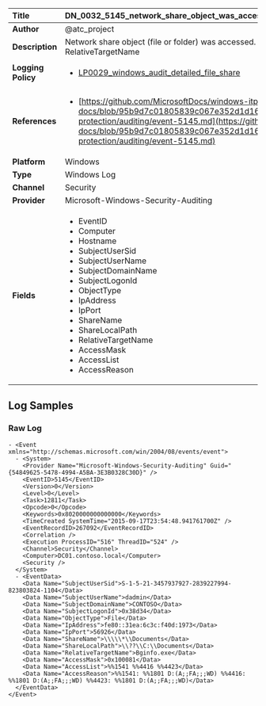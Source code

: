 | Title              | DN_0032_5145_network_share_object_was_accessed_detailed       |
|:-------------------|:------------------|
| **Author**         | @atc_project        |
| **Description**    | Network share object (file or folder) was accessed. Detailed log with  AccessReason and RelativeTargetName |
| **Logging Policy** | <ul><li>[LP0029_windows_audit_detailed_file_share](../Logging_Policies/LP0029_windows_audit_detailed_file_share.md)</li></ul> |
| **References**     | <ul><li>[https://github.com/MicrosoftDocs/windows-itpro-docs/blob/95b9d7c01805839c067e352d1d16702604b15f11/windows/security/threat-protection/auditing/event-5145.md](https://github.com/MicrosoftDocs/windows-itpro-docs/blob/95b9d7c01805839c067e352d1d16702604b15f11/windows/security/threat-protection/auditing/event-5145.md)</li></ul> |
| **Platform**       | Windows    |
| **Type**           | Windows Log        |
| **Channel**        | Security     |
| **Provider**       | Microsoft-Windows-Security-Auditing    |
| **Fields**         | <ul><li>EventID</li><li>Computer</li><li>Hostname</li><li>SubjectUserSid</li><li>SubjectUserName</li><li>SubjectDomainName</li><li>SubjectLogonId</li><li>ObjectType</li><li>IpAddress</li><li>IpPort</li><li>ShareName</li><li>ShareLocalPath</li><li>RelativeTargetName</li><li>AccessMask</li><li>AccessList</li><li>AccessReason</li></ul> |


## Log Samples

### Raw Log

```
- <Event xmlns="http://schemas.microsoft.com/win/2004/08/events/event">
  - <System>
    <Provider Name="Microsoft-Windows-Security-Auditing" Guid="{54849625-5478-4994-A5BA-3E3B0328C30D}" /> 
    <EventID>5145</EventID> 
    <Version>0</Version> 
    <Level>0</Level> 
    <Task>12811</Task> 
    <Opcode>0</Opcode> 
    <Keywords>0x8020000000000000</Keywords> 
    <TimeCreated SystemTime="2015-09-17T23:54:48.941761700Z" /> 
    <EventRecordID>267092</EventRecordID> 
    <Correlation /> 
    <Execution ProcessID="516" ThreadID="524" /> 
    <Channel>Security</Channel> 
    <Computer>DC01.contoso.local</Computer> 
    <Security /> 
  </System>
  - <EventData>
    <Data Name="SubjectUserSid">S-1-5-21-3457937927-2839227994-823803824-1104</Data> 
    <Data Name="SubjectUserName">dadmin</Data> 
    <Data Name="SubjectDomainName">CONTOSO</Data> 
    <Data Name="SubjectLogonId">0x38d34</Data> 
    <Data Name="ObjectType">File</Data> 
    <Data Name="IpAddress">fe80::31ea:6c3c:f40d:1973</Data> 
    <Data Name="IpPort">56926</Data> 
    <Data Name="ShareName">\\\\\*\\Documents</Data> 
    <Data Name="ShareLocalPath">\\??\\C:\\Documents</Data> 
    <Data Name="RelativeTargetName">Bginfo.exe</Data> 
    <Data Name="AccessMask">0x100081</Data> 
    <Data Name="AccessList">%%1541 %%4416 %%4423</Data> 
    <Data Name="AccessReason">%%1541: %%1801 D:(A;;FA;;;WD) %%4416: %%1801 D:(A;;FA;;;WD) %%4423: %%1801 D:(A;;FA;;;WD)</Data> 
  </EventData>
</Event>

```




